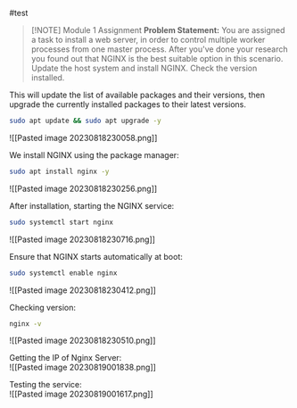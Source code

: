 #test
> [!NOTE] Module 1 Assignment 
> **Problem Statement:** 
> You are assigned a task to install a web server, in order to control multiple worker processes from one master process. After you've done your research you found out that NGINX is the best suitable option in this scenario. Update the host system and install NGINX. Check the version installed.

This will update the list of available packages and their versions, then upgrade the currently installed packages to their latest versions.
```bash
sudo apt update && sudo apt upgrade -y
```
![[Pasted image 20230818230058.png]]

We install NGINX using the package manager:
```bash
sudo apt install nginx -y
```
![[Pasted image 20230818230256.png]]

After installation, starting the NGINX service:
```bash
sudo systemctl start nginx
```
![[Pasted image 20230818230716.png]]

Ensure that NGINX starts automatically at boot:
```bash
sudo systemctl enable nginx
```
![[Pasted image 20230818230412.png]]

Checking version:
```bash
nginx -v
```
![[Pasted image 20230818230510.png]]

Getting the IP of Nginx Server:  
![[Pasted image 20230819001838.png]]

Testing the service:  
![[Pasted image 20230819001617.png]]

